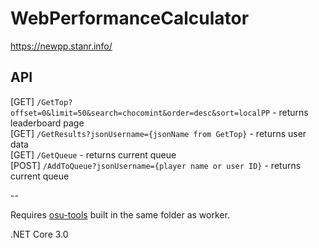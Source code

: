 # WebPerformanceCalculator
https://newpp.stanr.info/

## API
[GET] `/GetTop?offset=0&limit=50&search=chocomint&order=desc&sort=localPP` - returns leaderboard page  
[GET] `/GetResults?jsonUsername={jsonName from GetTop}` - returns user data  
[GET] `/GetQueue` - returns current queue  
[POST] `/AddToQueue?jsonUsername={player name or user ID}` - returns current queue  

--  

Requires [osu-tools](https://github.com/stanriders/osu-tools) built in the same folder as worker.

.NET Core 3.0
